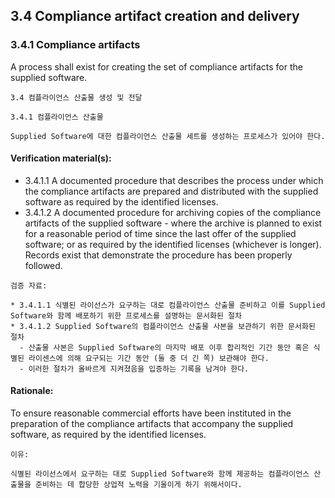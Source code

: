 ## 3.4 Compliance artifact creation and delivery
### 3.4.1 Compliance artifacts
A process shall exist for creating the set of compliance artifacts for the supplied software.

~~~
3.4 컴플라이언스 산출물 생성 및 전달

3.4.1 컴플라이언스 산출물

Supplied Software에 대한 컴플라이언스 산출물 세트를 생성하는 프로세스가 있어야 한다. 
~~~

#### Verification material(s):
* 3.4.1.1 A documented procedure that describes the process under which the compliance artifacts are prepared and distributed with the supplied software as required by the identified licenses.
* 3.4.1.2 A documented procedure for archiving copies of the compliance artifacts of the supplied software - where the archive is planned to exist for a reasonable period of time since the last offer of the supplied software; or as required by the identified licenses (whichever is longer). Records exist that demonstrate the procedure has been properly followed.

~~~
검증 자료:

* 3.4.1.1 식별된 라이선스가 요구하는 대로 컴플라이언스 산출물 준비하고 이를 Supplied Software와 함께 배포하기 위한 프로세스를 설명하는 문서화된 절차
* 3.4.1.2 Supplied Software의 컴플라이언스 산출물 사본을 보관하기 위한 문서화된 절차 
  - 산출물 사본은 Supplied Software의 마지막 배포 이후 합리적인 기간 동안 혹은 식별된 라이센스에 의해 요구되는 기간 동안 (둘 중 더 긴 쪽) 보관해야 한다. 
  - 이러한 절차가 올바르게 지켜졌음을 입증하는 기록을 남겨야 한다. 
~~~

#### Rationale:
To ensure reasonable commercial efforts have been instituted in the preparation of the compliance artifacts that accompany the supplied software, as required by the identified licenses.

~~~
이유:

식별된 라이선스에서 요구하는 대로 Supplied Software와 함께 제공하는 컴플라이언스 산출물을 준비하는 데 합당한 상업적 노력을 기울이게 하기 위해서이다. 
~~~